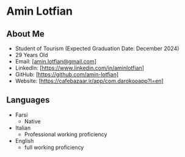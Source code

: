 # Amin Lotfian

## About Me

- Student of Tourism (Expected Graduation Date: December 2024)
- 29 Years Old
- Email: [amin.lotfian@gmail.com]
- LinkedIn: [https://www.linkedin.com/in/aminlotfian]
- GitHub: [https://github.com/amin-lotfian]
- Website: [https://cafebazaar.ir/app/com.darokooapp?l=en]

## Languages

- Farsi
  - Native
- Italian
  - Professional working proficiency
- English
  - full working proficiency
